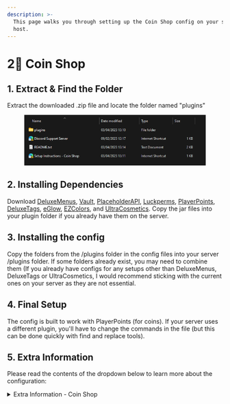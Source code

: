 ```yaml
---
description: >-
  This page walks you through setting up the Coin Shop config on your server
  host.
---
```


# 2⃣ Coin Shop

## 1. Extract & Find the Folder

Extract the downloaded .zip file and locate the folder named "plugins"

<figure><img src="../../.gitbook/assets/image (29).png" alt=""><figcaption></figcaption></figure>

## **2. Installing Dependencies**

Download [DeluxeMenus](https://www.spigotmc.org/resources/deluxemenus.11734/), [Vault](https://www.spigotmc.org/resources/vault.34315/), [PlaceholderAPI](https://www.spigotmc.org/resources/placeholderapi.6245/), [Luckperms](https://luckperms.net/download), [PlayerPoints](https://www.spigotmc.org/resources/playerpoints.80745/), [DeluxeTags](https://www.spigotmc.org/resources/deluxetags.4390/), [eGlow](https://www.spigotmc.org/resources/eglow-glow-cosmetic-respects-eula-mysql.63295/), [EZColors](https://www.spigotmc.org/resources/1-8-8-1-19-3-ezcolors.69871/), and [UltraCosmetics](https://www.spigotmc.org/resources/1-8-8-1-19-4-ultra-cosmetics-opensource-free.10905/). Copy the jar files into your plugin folder if you already have them on the server.

## 3. Installing the config

Copy the folders from the /plugins folder in the config files into your server /plugins folder. If some folders already exist, you may need to combine them (If you already have configs for any setups other than DeluxeMenus, DeluxeTags or UltraCosmetics, I would recommend sticking with the current ones on your server as they are not essential.

## 4. Final Setup

The config is built to work with PlayerPoints (for coins). If your server uses a different plugin, you'll have to change the commands in the file (but this can be done quickly with find and replace tools).

## 5. Extra Information

Please read the contents of the dropdown below to learn more about the configuration:

<details>

<summary>Extra Information - Coin Shop</summary>

### How do I give players coins?

Coins are handled through the PlayerPoints plugin. You can use the base command `/points` to give and take coins from people

### Common Issues:

None yet; check back here soon!

</details>



